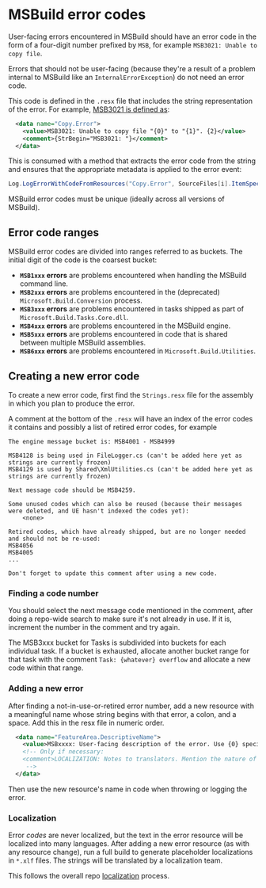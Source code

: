 # MSBuild error codes

User-facing errors encountered in MSBuild should have an error code in the form of a four-digit number prefixed by `MSB`, for example `MSB3021: Unable to copy file`.

Errors that should not be user-facing (because they're a result of a problem internal to MSBuild like an `InternalErrorException`) do not need an error code.

This code is defined in the `.resx` file that includes the string representation of the error. For example, [MSB3021 is defined as](https://github.com/Microsoft/msbuild/blob/ea30bf10ad0d7ab37ea54ab9d98fe39a5d97bfb0/src/Tasks/Resources/Strings.resx#L234-L237):

```xml
  <data name="Copy.Error">
    <value>MSB3021: Unable to copy file "{0}" to "{1}". {2}</value>
    <comment>{StrBegin="MSB3021: "}</comment>
  </data>
```

This is consumed with a method that extracts the error code from the string and ensures that the appropriate metadata is applied to the error event:

```c#
Log.LogErrorWithCodeFromResources("Copy.Error", SourceFiles[i].ItemSpec, DestinationFolder.ItemSpec, e.Message);
```

MSBuild error codes must be unique (ideally across all versions of MSBuild).

## Error code ranges

MSBuild error codes are divided into ranges referred to as buckets. The initial digit of the code is the coarsest bucket:

* **`MSB1xxx` errors** are problems encountered when handling the MSBuild command line.
* **`MSB2xxx` errors** are problems encountered in the (deprecated) `Microsoft.Build.Conversion` process.
* **`MSB3xxx` errors** are problems encountered in tasks shipped as part of `Microsoft.Build.Tasks.Core.dll`.
* **`MSB4xxx` errors** are problems encountered in the MSBuild engine.
* **`MSB5xxx` errors** are problems encountered in code that is shared between multiple MSBuild assemblies.
* **`MSB6xxx` errors** are problems encountered in `Microsoft.Build.Utilities`.

## Creating a new error code

To create a new error code, first find the `Strings.resx` file for the assembly in which you plan to produce the error.

A comment at the bottom of the `.resx` will have an index of the error codes it contains and possibly a list of retired error codes, for example

```text
The engine message bucket is: MSB4001 - MSB4999

MSB4128 is being used in FileLogger.cs (can't be added here yet as strings are currently frozen)
MSB4129 is used by Shared\XmlUtilities.cs (can't be added here yet as strings are currently frozen)

Next message code should be MSB4259.

Some unused codes which can also be reused (because their messages were deleted, and UE hasn't indexed the codes yet):
    <none>

Retired codes, which have already shipped, but are no longer needed and should not be re-used:
MSB4056
MSB4005
...

Don't forget to update this comment after using a new code.
```

### Finding a code number

You should select the next message code mentioned in the comment, after doing a repo-wide search to make sure it's not already in use. If it is, increment the number in the comment and try again.

The MSB3xxx bucket for Tasks is subdivided into buckets for each individual task. If a bucket is exhausted, allocate another bucket range for that task with the comment `Task: {whatever} overflow` and allocate a new code within that range.

### Adding a new error

After finding a not-in-use-or-retired error number, add a new resource with a meaningful name whose string begins with that error, a colon, and a space. Add this in the resx file in numeric order.

```xml
  <data name="FeatureArea.DescriptiveName">
    <value>MSBxxxx: User-facing description of the error. Use {0} specifiers if you will need to fill in values at runtime.</value>
    <!-- Only if necessary:
    <comment>LOCALIZATION: Notes to translators. Mention the nature of {} blocks, and any key words or phrases that might get mistranslated.</comment>
     -->
  </data>
```

Then use the new resource's name in code when throwing or logging the error.

### Localization

Error _codes_ are never localized, but the text in the error resource will be localized into many languages. After adding a new error resource (as with any resource change), run a full build to generate placeholder localizations in `*.xlf` files. The strings will be translated by a localization team.

This follows the overall repo [localization](wiki/Localization.md) process.
